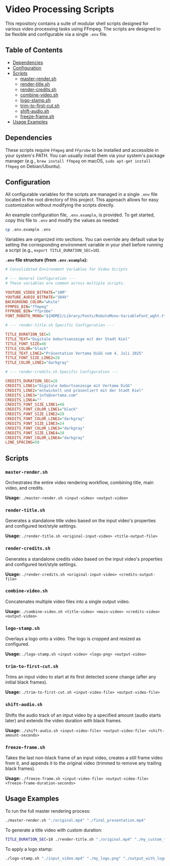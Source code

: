 # Video Processing Scripts

This repository contains a suite of modular shell scripts designed for various video processing tasks using FFmpeg. The scripts are designed to be flexible and configurable via a single `.env` file.

## Table of Contents
- [Dependencies](#dependencies)
- [Configuration](#configuration)
- [Scripts](#scripts)
  - [master-render.sh](#master-render.sh)
  - [render-title.sh](#render-title.sh)
  - [render-credits.sh](#render-credits.sh)
  - [combine-video.sh](#combine-video.sh)
  - [logo-stamp.sh](#logo-stamp.sh)
  - [trim-to-first-cut.sh](#trim-to-first-cut.sh)
  - [shift-audio.sh](#shift-audio.sh)
  - [freeze-frame.sh](#freeze-frame.sh)
- [Usage Examples](#usage-examples)

## Dependencies

These scripts require `FFmpeg` and `FFprobe` to be installed and accessible in your system's PATH. You can usually install them via your system's package manager (e.g., `brew install ffmpeg` on macOS, `sudo apt-get install ffmpeg` on Debian/Ubuntu).

## Configuration

All configurable variables for the scripts are managed in a single `.env` file located in the root directory of this project. This approach allows for easy customization without modifying the scripts directly.

An example configuration file, `.env.example`, is provided. To get started, copy this file to `.env` and modify the values as needed:

```bash
cp .env.example .env
```

Variables are organized into sections. You can override any default value by setting the corresponding environment variable in your shell before running a script (e.g., `export TITLE_DURATION_SEC=10`).

**`.env` file structure (from `.env.example`):**

```ini
# Consolidated Environment Variables for Video Scripts

# --- General Configuration ---
# These variables are common across multiple scripts.

YOUTUBE_VIDEO_BITRATE="10M"
YOUTUBE_AUDIO_BITRATE="384k"
BACKGROUND_COLOR="white"
FFMPEG_BIN="ffmpeg"
FFPROBE_BIN="ffprobe"
FONT_ROBOTO_MONO="${HOME}/Library/Fonts/RobotoMono-VariableFont_wght.ttf"

# --- render-title.sh Specific Configuration ---

TITLE_DURATION_SEC=5
TITLE_TEXT="Digitale Geburtsanzeige mit der Stadt Kiel"
TITLE_FONT_SIZE=48
TITLE_COLOR="black"
TITLE_TEXT_LINE2="Präsentation Vertama DiGG vom 4. Juli 2025"
TITLE_FONT_SIZE_LINE2=28
TITLE_COLOR_LINE2="darkgray"

# --- render-credits.sh Specific Configuration ---

CREDITS_DURATION_SEC=10
CREDITS_LINE1="Digitale Geburtsanzeige mit Vertama DiGG"
CREDITS_LINE2="entwickelt und präsentiert mit der Stadt Kiel"
CREDITS_LINE3="info@vertama.com"
CREDITS_LINE4=""
CREDITS_FONT_SIZE_LINE1=48
CREDITS_FONT_COLOR_LINE1="black"
CREDITS_FONT_SIZE_LINE2=28
CREDITS_FONT_COLOR_LINE2="darkgray"
CREDITS_FONT_SIZE_LINE3=24
CREDITS_FONT_COLOR_LINE3="darkgray"
CREDITS_FONT_SIZE_LINE4=28
CREDITS_FONT_COLOR_LINE4="darkgray"
LINE_SPACING=50
```

## Scripts

### `master-render.sh`

Orchestrates the entire video rendering workflow, combining title, main video, and credits.

**Usage:** `./master-render.sh <input-video> <output-video>`

### `render-title.sh`

Generates a standalone title video based on the input video's properties and configured text/style settings.

**Usage:** `./render-title.sh <original-input-video> <title-output-file>`

### `render-credits.sh`

Generates a standalone credits video based on the input video's properties and configured text/style settings.

**Usage:** `./render-credits.sh <original-input-video> <credits-output-file>`

### `combine-video.sh`

Concatenates multiple video files into a single output video.

**Usage:** `./combine-video.sh <title-video> <main-video> <credits-video> <output-video>`

### `logo-stamp.sh`

Overlays a logo onto a video. The logo is cropped and resized as configured.

**Usage:** `./logo-stamp.sh <input-video> <logo-png> <output-video>`

### `trim-to-first-cut.sh`

Trims an input video to start at its first detected scene change (after any initial black frames).

**Usage:** `./trim-to-first-cut.sh <input-video-file> <output-video-file>`

### `shift-audio.sh`

Shifts the audio track of an input video by a specified amount (audio starts later) and extends the video duration with black frames.

**Usage:** `./shift-audio.sh <input-video-file> <output-video-file> <shift-amount-seconds>`

### `freeze-frame.sh`

Takes the last non-black frame of an input video, creates a still frame video from it, and appends it to the original video (trimmed to remove any trailing black frames).

**Usage:** `./freeze-frame.sh <input-video-file> <output-video-file> <freeze-frame-duration-seconds>`

## Usage Examples

To run the full master rendering process:

```bash
./master-render.sh "./original.mp4" "./final_presentation.mp4"
```

To generate a title video with custom duration:

```bash
TITLE_DURATION_SEC=10 ./render-title.sh "./original.mp4" "./my_custom_title.mp4"
```

To apply a logo stamp:

```bash
./logo-stamp.sh "./input_video.mp4" "./my_logo.png" "./output_with_logo.mp4"
```
